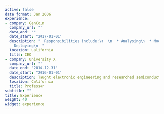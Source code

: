 ```yaml
---
active: false
date_format: Jan 2006
experience:
- company: GenCoin
  company_url: ""
  date_end: ""
  date_start: "2017-01-01"
  description: "  Responsibilities include:\n  \n  * Analysing\n  * Modelling\n  *
    Deploying\n  "
  location: California
  title: CEO
- company: University X
  company_url: ""
  date_end: "2016-12-31"
  date_start: "2016-01-01"
  description: Taught electronic engineering and researched semiconductor physics.
  location: California
  title: Professor
subtitle: ""
title: Experience
weight: 40
widget: experience
---
```

